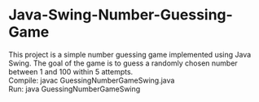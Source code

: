 # Java-Swing-Number-Guessing-Game
This project is a simple number guessing game implemented using Java Swing. The goal of the game is to guess a randomly chosen number between 1 and 100 within 5 attempts.
<br>
Compile: javac GuessingNumberGameSwing.java <br>
Run: java GuessingNumberGameSwing
